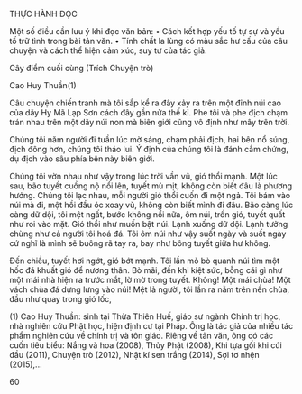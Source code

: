 THỰC HÀNH ĐỌC

Một số điều cần lưu ý khi đọc văn bản:
• Cách kết hợp yếu tố tự sự và yếu tố trữ tình trong bài tản văn.
• Tính chất la lùng có màu sắc hư cấu của câu chuyện và cách thể hiện cảm xúc, suy tư của tác giả.

Cây điểm cuối cùng
(Trích Chuyện trò)

Cao Huy Thuần(1)

Câu chuyện chiến tranh mà tôi sắp kể ra đây xảy ra trên một đỉnh núi cao của dãy Hy Mã Lạp Sơn cách đây gần nửa thế kỉ. Phe tôi và phe địch chạm trán nhau trên một dãy núi non mà biên giới cũng vô định như mây trên trời.

Chúng tôi năm người đi tuần lúc mờ sáng, chạm phải địch, hai bên nổ súng, địch đông hơn, chúng tôi tháo lui. Ý định của chúng tôi là đánh cắm chứng, dụ địch vào sâu phía bên này biên giới.

Chúng tôi vờn nhau như vậy trong lúc trời vần vũ, gió thổi mạnh. Một lúc sau, bão tuyết cuồng nộ nổi lên, tuyết mù mịt, không còn biết đâu là phương hướng. Chúng tôi lạc nhau, mỗi người gió thổi cuốn đi một ngả. Tôi bám vào núi mà đi, một hồi đầu óc xoay vù, không còn biết mình đi đâu. Bão càng lúc càng dữ dội, tôi mệt ngất, bước không nổi nữa, ôm núi, trốn gió, tuyết quất như roi vào mặt. Gió thổi như muốn bật núi. Lạnh xuống dữ dội. Lạnh tưởng chừng như cả người tôi hoá đá. Tôi ôm núi như vậy suốt ngày và suốt ngày cứ nghĩ là mình sẽ buông rã tay ra, bay như bông tuyết giữa hư không.

Đến chiều, tuyết hơi ngớt, gió bớt mạnh. Tôi lần mò bò quanh núi tìm một hốc đá khuất gió để nương thân. Bò mãi, đến khi kiệt sức, bỗng cái gì như một mái nhà hiện ra trước mắt, lờ mờ trong tuyết. Không! Một mái chùa! Một vách chùa đá dựng lưng vào núi! Mệt lả người, tôi lần ra nằm trên nền chùa, đầu như quay trong gió lốc,

(1) Cao Huy Thuần: sinh tại Thừa Thiên Huế, giáo sư ngành Chính trị học, nhà nghiên cứu Phật học, hiện định cư tại Pháp. Ông là tác giả của nhiều tác phẩm nghiên cứu về chính trị và tôn giáo. Riêng về tản văn, ông có các cuốn tiêu biểu: Nắng và hoa (2008), Thủy Phật (2008), Khi tựa gối khi cúi đầu (2011), Chuyện trò (2012), Nhật kí sen trắng (2014), Sợi tơ nhện (2015),...

60